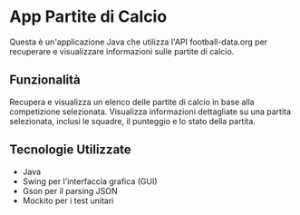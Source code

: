 # App Partite di Calcio
Questa è un'applicazione Java che utilizza l'API football-data.org per recuperare e visualizzare informazioni sulle partite di calcio.

## Funzionalità
Recupera e visualizza un elenco delle partite di calcio in base alla competizione selezionata.
Visualizza informazioni dettagliate su una partita selezionata, inclusi le squadre, il punteggio e lo stato della partita.

## Tecnologie Utilizzate
- Java
- Swing per l'interfaccia grafica (GUI)
- Gson per il parsing JSON
- Mockito per i test unitari
